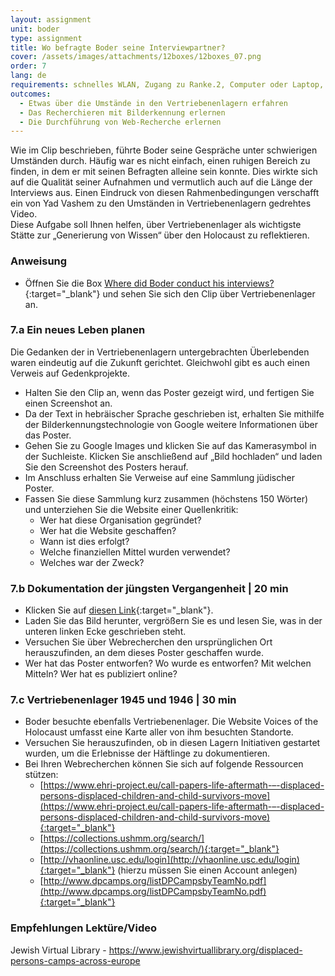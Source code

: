 ```yaml
---
layout: assignment
unit: boder
type: assignment
title: Wo befragte Boder seine Interviewpartner?
cover: /assets/images/attachments/12boxes/12boxes_07.png
order: 7
lang: de
requirements: schnelles WLAN, Zugang zu Ranke.2, Computer oder Laptop, Anwendung auf Computer oder Laptop zum Abspielen von Videos
outcomes:
  - Etwas über die Umstände in den Vertriebenenlagern erfahren
  - Das Recherchieren mit Bilderkennung erlernen
  - Die Durchführung von Web-Recherche erlernen   
---
```


Wie im Clip beschrieben, führte Boder seine Gespräche unter schwierigen Umständen durch. Häufig war es nicht einfach, einen ruhigen Bereich zu finden, in dem er mit seinen Befragten alleine sein konnte. Dies wirkte sich auf die Qualität seiner Aufnahmen und vermutlich auch auf die Länge der Interviews aus. Einen Eindruck von diesen Rahmenbedingungen verschafft ein von Yad Vashem zu den Umständen in Vertriebenenlagern gedrehtes Video.  
Diese Aufgabe soll Ihnen helfen, über Vertriebenenlager als wichtigste Stätte zur „Generierung von Wissen“ über den Holocaust zu reflektieren.

<!-- more -->

<!-- briefing-student -->

### Anweisung
<!-- section-contents -->

- Öffnen Sie die Box [Where did Boder conduct his interviews?](https://ranke2.uni.lu/klynt/de/#Intro){:target="_blank"} und sehen Sie sich den Clip über Vertriebenenlager an.

<!-- section -->

### 7.a  Ein neues Leben planen
<!-- section-contents -->

Die Gedanken der in Vertriebenenlagern untergebrachten Überlebenden waren eindeutig auf die Zukunft gerichtet. Gleichwohl gibt es auch einen Verweis auf Gedenkprojekte.
- Halten Sie den Clip an, wenn das Poster gezeigt wird, und fertigen Sie einen Screenshot an.
- Da der Text in hebräischer Sprache geschrieben ist, erhalten Sie mithilfe der Bilderkennungstechnologie von Google weitere Informationen über das Poster. 
- Gehen Sie zu Google Images und klicken Sie auf das Kamerasymbol in der Suchleiste. Klicken Sie anschließend auf „Bild hochladen“ und laden Sie den Screenshot des Posters herauf.
- Im Anschluss erhalten Sie Verweise auf eine Sammlung jüdischer Poster. 
- Fassen Sie diese Sammlung kurz zusammen (höchstens 150 Wörter) und unterziehen Sie die Website einer Quellenkritik:
  - Wer hat diese Organisation gegründet?
  - Wer hat die Website geschaffen? 
  - Wann ist dies erfolgt? 
  - Welche finanziellen Mittel wurden verwendet?
  - Welches war der Zweck?

<!-- section -->

### 7.b  Dokumentation der jüngsten Vergangenheit | 20 min
<!-- section-contents -->

- Klicken Sie auf [diesen Link](https://www.kedem-auctions.com/content/two-posters-issued-central-historical-commission-central-committee-liberated-jews-american){:target="_blank"}.
- Laden Sie das Bild herunter, vergrößern Sie es und lesen Sie, was in der unteren linken Ecke geschrieben steht.
- Versuchen Sie über Webrecherchen den ursprünglichen Ort herauszufinden, an dem dieses Poster geschaffen wurde.
- Wer hat das Poster entworfen? Wo wurde es entworfen? Mit welchen Mitteln? Wer hat es publiziert online? 

<!-- section -->

### 7.c  Vertriebenenlager 1945 und 1946 | 30 min
<!-- section-contents -->

- Boder besuchte ebenfalls Vertriebenenlager. Die Website Voices of the Holocaust umfasst eine Karte aller von ihm besuchten Standorte.
- Versuchen Sie herauszufinden, ob in diesen Lagern Initiativen gestartet wurden, um die Erlebnisse der Häftlinge zu dokumentieren. 
- Bei Ihren Webrecherchen können Sie sich auf folgende Ressourcen stützen:                              
  - [https://www.ehri-project.eu/call-papers-life-aftermath-–-displaced-persons-displaced-children-and-child-survivors-move](https://www.ehri-project.eu/call-papers-life-aftermath-–-displaced-persons-displaced-children-and-child-survivors-move){:target="_blank"}
  - [https://collections.ushmm.org/search/](https://collections.ushmm.org/search/){:target="_blank"}
  - [http://vhaonline.usc.edu/login](http://vhaonline.usc.edu/login){:target="_blank"} (hierzu müssen Sie einen Account anlegen)
  - [http://www.dpcamps.org/listDPCampsbyTeamNo.pdf](http://www.dpcamps.org/listDPCampsbyTeamNo.pdf){:target="_blank"}

<!-- section -->

### Empfehlungen Lektüre/Video
<!-- section-contents -->
Jewish Virtual Library - https://www.jewishvirtuallibrary.org/displaced-persons-camps-across-europe 

<!-- briefing-teacher -->
